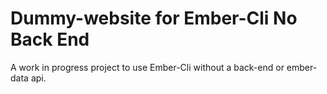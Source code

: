 # Dummy-website for Ember-Cli No Back End

A work in progress project to use Ember-Cli without a back-end or ember-data api.

